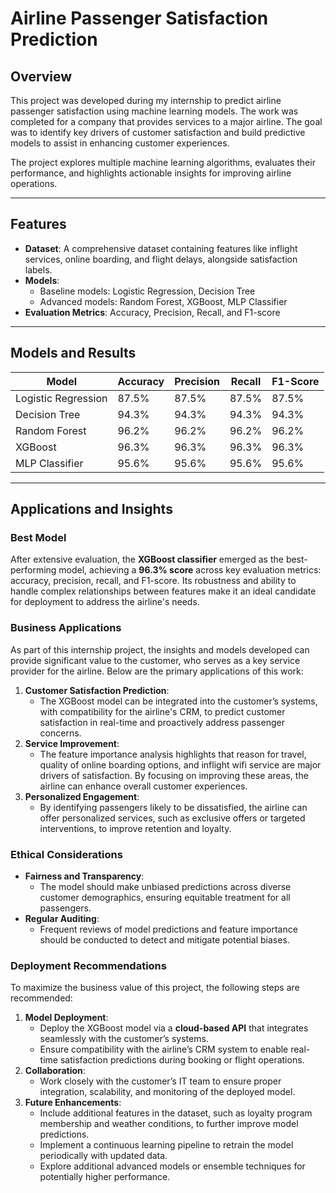# Airline Passenger Satisfaction Prediction

## Overview
This project was developed during my internship to predict airline passenger satisfaction using machine learning models. The work was completed for a company that provides services to a major airline. The goal was to identify key drivers of customer satisfaction and build predictive models to assist in enhancing customer experiences.

The project explores multiple machine learning algorithms, evaluates their performance, and highlights actionable insights for improving airline operations.

---

## Features
- **Dataset**: A comprehensive dataset containing features like inflight services, online boarding, and flight delays, alongside satisfaction labels.
- **Models**:
  - Baseline models: Logistic Regression, Decision Tree
  - Advanced models: Random Forest, XGBoost, MLP Classifier
- **Evaluation Metrics**: Accuracy, Precision, Recall, and F1-score

---

## Models and Results
| Model                | Accuracy | Precision | Recall | F1-Score |
|----------------------|----------|-----------|--------|----------|
| Logistic Regression  | 87.5%    | 87.5%     | 87.5%  | 87.5%    |
| Decision Tree        | 94.3%    | 94.3%     | 94.3%  | 94.3%    |
| Random Forest        | 96.2%    | 96.2%     | 96.2%  | 96.2%    |
| XGBoost              | 96.3%    | 96.3%     | 96.3%  | 96.3%    |
| MLP Classifier       | 95.6%    | 95.6%     | 95.6%  | 95.6%    |

---

## Applications and Insights

### Best Model
After extensive evaluation, the **XGBoost classifier** emerged as the best-performing model, achieving a **96.3% score** across key evaluation metrics: accuracy, precision, recall, and F1-score. Its robustness and ability to handle complex relationships between features make it an ideal candidate for deployment to address the airline's needs.

### Business Applications
As part of this internship project, the insights and models developed can provide significant value to the customer, who serves as a key service provider for the airline. Below are the primary applications of this work:
1. **Customer Satisfaction Prediction**:
   - The XGBoost model can be integrated into the customer’s systems, with compatibility for the airline's CRM, to predict customer satisfaction in real-time and proactively address passenger concerns.
2. **Service Improvement**:
   - The feature importance analysis highlights that reason for travel, quality of online boarding options, and inflight wifi service are major drivers of satisfaction. By focusing on improving these areas, the airline can enhance overall customer experiences.
3. **Personalized Engagement**:
   - By identifying passengers likely to be dissatisfied, the airline can offer personalized services, such as exclusive offers or targeted interventions, to improve retention and loyalty.

### Ethical Considerations
- **Fairness and Transparency**:
  - The model should make unbiased predictions across diverse customer demographics, ensuring equitable treatment for all passengers.
- **Regular Auditing**:
  - Frequent reviews of model predictions and feature importance should be conducted to detect and mitigate potential biases.

### Deployment Recommendations
To maximize the business value of this project, the following steps are recommended:
1. **Model Deployment**:
   - Deploy the XGBoost model via a **cloud-based API** that integrates seamlessly with the customer’s systems.
   - Ensure compatibility with the airline’s CRM system to enable real-time satisfaction predictions during booking or flight operations.
2. **Collaboration**:
   - Work closely with the customer’s IT team to ensure proper integration, scalability, and monitoring of the deployed model.
3. **Future Enhancements**:
   - Include additional features in the dataset, such as loyalty program membership and weather conditions, to further improve model predictions.
   - Implement a continuous learning pipeline to retrain the model periodically with updated data.
   - Explore additional advanced models or ensemble techniques for potentially higher performance.
